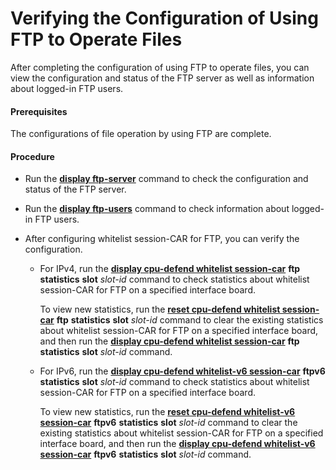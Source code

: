 Verifying the Configuration of Using FTP to Operate Files
=========================================================

After completing the configuration of using FTP to operate files, you can view the configuration and status of the FTP server as well as information about logged-in FTP users.

#### Prerequisites

The configurations of file operation by using FTP are complete.


#### Procedure

* Run the [**display ftp-server**](cmdqueryname=display+ftp-server) command to check the configuration and status of the FTP server.
* Run the [**display ftp-users**](cmdqueryname=display+ftp-users) command to check information about logged-in FTP users.
* After configuring whitelist session-CAR for FTP, you can verify the configuration.
  
  
  + For IPv4, run the [**display cpu-defend whitelist session-car**](cmdqueryname=display+cpu-defend+whitelist+session-car) **ftp** **statistics** **slot** *slot-id* command to check statistics about whitelist session-CAR for FTP on a specified interface board.
    
    To view new statistics, run the [**reset cpu-defend whitelist session-car**](cmdqueryname=reset+cpu-defend+whitelist+session-car) **ftp** **statistics** **slot** *slot-id* command to clear the existing statistics about whitelist session-CAR for FTP on a specified interface board, and then run the [**display cpu-defend whitelist session-car**](cmdqueryname=display+cpu-defend+whitelist+session-car) **ftp** **statistics** **slot** *slot-id* command.
  + For IPv6, run the [**display cpu-defend whitelist-v6 session-car**](cmdqueryname=display+cpu-defend+whitelist-v6+session-car) **ftpv6** **statistics** **slot** *slot-id* command to check statistics about whitelist session-CAR for FTP on a specified interface board.
    
    To view new statistics, run the [**reset cpu-defend whitelist-v6 session-car**](cmdqueryname=reset+cpu-defend+whitelist-v6+session-car) **ftpv6** **statistics** **slot** *slot-id* command to clear the existing statistics about whitelist session-CAR for FTP on a specified interface board, and then run the [**display cpu-defend whitelist-v6 session-car**](cmdqueryname=display+cpu-defend+whitelist-v6+session-car) **ftpv6** **statistics** **slot** *slot-id* command.